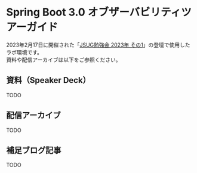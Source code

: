 # Spring Boot 3.0 オブザーバビリティツアーガイド
2023年2月17日に開催された「[JSUG勉強会 2023年 その1](https://jsug.doorkeeper.jp/events/151317)」の登壇で使用したラボ環境です。  
資料や配信アーカイブは以下をご参照ください。

## 資料（Speaker Deck）
TODO

## 配信アーカイブ
TODO

## 補足ブログ記事
TODO

